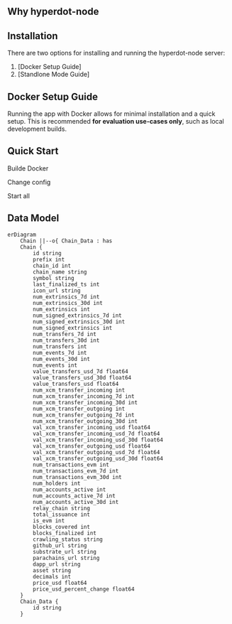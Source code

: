 
## Why hyperdot-node

## Installation 

There are two options for installing and running the hyperdot-node server:
1. [Docker Setup Guide]
2. [Standlone Mode Guide]

## 

## Docker Setup Guide

Running the app with Docker allows for minimal installation and a quick setup. This is recommended **for evaluation use-cases only**, such as local development builds.




## Quick Start

Builde Docker


Change config


Start all



## Data Model

```mermaid
erDiagram
    Chain ||--o{ Chain_Data : has
    Chain {
        id string
        prefix int
        chain_id int
        chain_name string
        symbol string
        last_finalized_ts int
        icon_url string
        num_extrinsics_7d int
        num_extrinsics_30d int
        num_extrinsics int
        num_signed_extrinsics_7d int
        num_signed_extrinsics_30d int
        num_signed_extrinsics int
        num_transfers_7d int
        num_transfers_30d int
        num_transfers int
        num_events_7d int
        num_events_30d int
        num_events int
        value_transfers_usd_7d float64
        value_transfers_usd_30d float64
        value_transfers_usd float64
        num_xcm_transfer_incoming int
        num_xcm_transfer_incoming_7d int
        num_xcm_transfer_incoming_30d int
        num_xcm_transfer_outgoing int
        num_xcm_transfer_outgoing_7d int
        num_xcm_transfer_outgoing_30d int
        val_xcm_transfer_incoming_usd float64
        val_xcm_transfer_incoming_usd_7d float64
        val_xcm_transfer_incoming_usd_30d float64
        val_xcm_transfer_outgoing_usd float64
        val_xcm_transfer_outgoing_usd_7d float64
        val_xcm_transfer_outgoing_usd_30d float64
        num_transactions_evm int
        num_transactions_evm_7d int
        num_transactions_evm_30d int
        num_holders int
        num_accounts_active int
        num_accounts_active_7d int
        num_accounts_active_30d int
        relay_chain string
        total_issuance int
        is_evm int
        blocks_covered int
        blocks_finalized int
        crawling_status string
        github_url string
        substrate_url string
        parachains_url string
        dapp_url string
        asset string
        decimals int
        price_usd float64
        price_usd_percent_change float64
    }
    Chain_Data {
        id string
    }

```